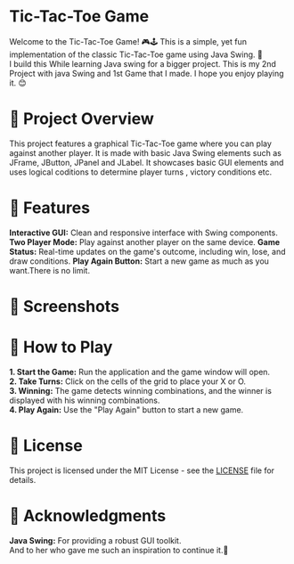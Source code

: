 
# Tic-Tac-Toe Game
Welcome to the Tic-Tac-Toe Game! 🎮🕹️ This is a simple, yet fun implementation of the classic Tic-Tac-Toe game using Java Swing. 🤠  
I build this While learning Java swing for a bigger project. This is my 2nd Project with java Swing and 1st Game that I made. I hope you enjoy playing it. 😊

# 📜 Project Overview
This project features a graphical Tic-Tac-Toe game where you can play against another player. It is made with basic Java Swing elements such as JFrame, JButton, JPanel and JLabel. It showcases basic GUI elements and uses logical coditions to determine player turns , victory conditions etc.

# 🚀 Features
**Interactive GUI:** Clean and responsive interface with Swing components.
**Two Player Mode:** Play against another player on the same device.
**Game Status:** Real-time updates on the game's outcome, including win, lose, and draw conditions.
**Play Again Button:** Start a new game as much as you want.There is no limit.

# 🎨 Screenshots


# 📜 How to Play
**1. Start the Game:** Run the application and the game window will open.  
**2. Take Turns:** Click on the cells of the grid to place your X or O.  
**3. Winning:** The game detects winning combinations, and the winner is displayed with his winning combinations.  
**4. Play Again:** Use the "Play Again" button to start a new game.  

# 📜 License
This project is licensed under the MIT License - see the [LICENSE](LICENSE) file for details.

# 🤝 Acknowledgments
**Java Swing:** For providing a robust GUI toolkit.  
And to her who gave me such an inspiration to continue it.🌷
